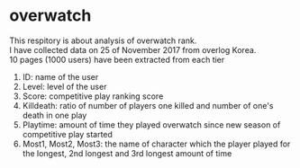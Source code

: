 # overwatch
This respitory is about analysis of overwatch rank. <br>
I have collected data on 25 of November 2017 from overlog Korea. <br>
10 pages (1000 users) have been extracted from each tier <br>

<ol>
<li> ID: name of the user</li>
<li> Level: level of the user </li>
<li> Score: competitive play ranking score </li>
<li> Killdeath: ratio of number of players one killed and number of one's death in one play </li>
<li> Playtime: amount of time they played overwatch since new season of competitive play started </li>
<li> Most1, Most2, Most3: the name of character which the player played for the longest, 2nd longest and 3rd longest amount of time </li>


